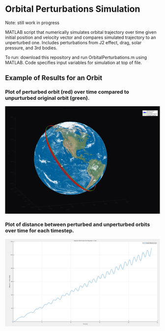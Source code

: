 # Orbital Perturbations Simulation
Note: still work in progress

MATLAB script that numerically simulates orbital trajectory over time given initial position and velocity vector and compares simulated trajectory to an unperturbed one. Includes perturbations from J2 effect, drag, solar pressure, and 3rd bodies.

To run: download this repository and run OrbitalPerturbations.m using MATLAB. Code specifies input variables for simulation at top of file.

## Example of Results for an Orbit

### Plot of perturbed orbit (red) over time compared to unpurturbed original orbit (green).
![Orbit Plot](Figure1.png "Orbit over Time")

### Plot of distance between perturbed and unperturbed orbits over time for each timestep.
![Position Variance Plot](Figure2.png "Difference in Orbits Over Time")
